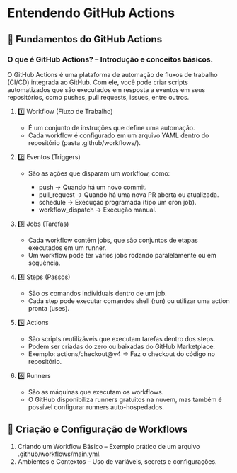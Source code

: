 # Entendendo GitHub Actions

## 🔹 Fundamentos do GitHub Actions

### O que é GitHub Actions? – Introdução e conceitos básicos.
   
   O GitHub Actions é uma plataforma de automação de fluxos de trabalho (CI/CD) integrada ao GitHub. Com ele, você pode criar scripts automatizados que são executados em resposta a eventos em seus repositórios, como pushes, pull requests, issues, entre outros.

   1. 1️⃣ Workflow (Fluxo de Trabalho)

      - É um conjunto de instruções que define uma automação.
      - Cada workflow é configurado em um arquivo YAML dentro do repositório (pasta .github/workflows/).
     
   2. 2️⃣ Eventos (Triggers)
      
      - São as ações que disparam um workflow, como:

        * push → Quando há um novo commit.
        * pull_request → Quando há uma nova PR aberta ou atualizada.
        * schedule → Execução programada (tipo um cron job).
        * workflow_dispatch → Execução manual.
          
   3. 3️⃣ Jobs (Tarefas)

      - Cada workflow contém jobs, que são conjuntos de etapas executados em um runner.
      - Um workflow pode ter vários jobs rodando paralelamente ou em sequência.
        
   4. 4️⃣ Steps (Passos)

      - São os comandos individuais dentro de um job.
      - Cada step pode executar comandos shell (run) ou utilizar uma action pronta (uses).

   5. 5️⃣ Actions

      - São scripts reutilizáveis que executam tarefas dentro dos steps.
      - Podem ser criadas do zero ou baixadas do GitHub Marketplace.
      - Exemplo: actions/checkout@v4 → Faz o checkout do código no repositório.
        
   6. 6️⃣ Runners

      - São as máquinas que executam os workflows.
      - O GitHub disponibiliza runners gratuitos na nuvem, mas também é possível configurar runners auto-hospedados.
     
   ## 🔹 Criação e Configuração de Workflows

   1. Criando um Workflow Básico – Exemplo prático de um arquivo .github/workflows/main.yml.
   2. Ambientes e Contextos – Uso de variáveis, secrets e configurações.

      



      
